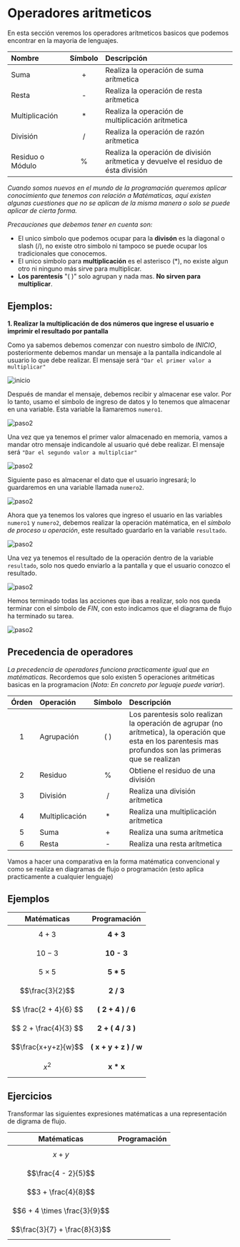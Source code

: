 # Operadores aritmeticos

En esta sección veremos los operadores arítmeticos basicos que podemos encontrar en la mayoria de lenguajes.

Nombre | Símbolo | Descripción
:-|:-:|:-
Suma| + | Realiza la operación de suma arítmetica
Resta| - | Realiza la operación de resta arítmetica
Multiplicación| * | Realiza la operación de multiplicación arítmetica
División| / | Realiza la operación de razón arítmetica
Residuo o Módulo| % | Realiza la operación de división arítmetica y devuelve el residuo de ésta división

*Cuando somos nuevos en el mundo de la programación queremos aplicar conocimiento que tenemos con relación a Matématicas, aquí existen algunas cuestiones que no se aplican de la misma manera o solo se puede aplicar de cierta forma.*

*Precauciones que debemos tener en cuenta son:*

- El unico simbolo que podemos ocupar para la **divisón** es la diagonal o slash (/), no existe otro simbolo ni tampoco se puede ocupar los tradicionales que conocemos.
- El unico simbolo para **multiplicación** es el asterisco (\*), no existe algun otro ni ninguno más sirve para multiplicar.
- **Los parentesís** "( )" solo agrupan y nada mas. **No sirven para multiplicar**. 

## Ejemplos:

**1. Realizar la multiplicación de dos números que ingrese el usuario e imprimir el resultado por pantalla**

Como ya sabemos debemos comenzar con nuestro simbolo de *INICIO*, posteriormente debemos mandar un mensaje a la pantalla indicandole al usuario lo que debe realizar. El mensaje será `"Dar el primer valor a multiplicar"`

![inicio](./img/e3_p2.png)

Después de mandar el mensaje, debemos recibir y almacenar ese valor. Por lo tanto, usamo el símbolo de ingreso de datos y lo tenemos que almacenar en una variable. Esta variable la llamaremos `numero1`.

![paso2](./img/e3_p3.png)

Una vez que ya tenemos el primer valor almacenado en memoria, vamos a mandar otro mensaje indicandole al usuario qué debe realizar. El mensaje será `"Dar el segundo valor a multiplciar"`

![paso2](./img/e3_p4.png)

Siguiente paso es almacenar el dato que el usuario ingresará; lo guardaremos en una variable llamada `numero2`.

![paso2](./img/e3_p5.png)

Ahora que ya tenemos los valores que ingreso el usuario en las variables `numero1` y `numero2`, debemos realizar la operación matématica, en el *símbolo de proceso u operación*, este resultado guardarlo en la variable `resultado`.

![paso2](./img/e3_p6.png)

Una vez ya tenemos el resultado de la operación dentro de la variable `resultado`, solo nos quedo enviarlo a la pantalla y que el usuario conozco el resultado.

![paso2](./img/e3_p7.png)

Hemos terminado todas las acciones que ibas a realizar, solo nos queda terminar con el símbolo de *FIN*, con esto indicamos que el diagrama de flujo ha terminado su tarea.

![paso2](./img/e3_p8.png)

## Precedencia de operadores

*La precedencia de operadores funciona practicamente igual que en matématicas.* Recordemos que solo existen 5 operaciones aritméticas basicas en la programacion (*Nota: En concreto por leguaje puede variar*). 

Órden|Operación| Símbolo| Descripción
:-:|:-|:-:|:-
1|Agrupación| ( ) | Los parentesis solo realizan la operación de agrupar (no arítmetica), la operación que esta en los parentesis mas profundos son las primeras que se realizan
2|Residuo|%| Obtiene el residuo de una división
3|División|/| Realiza una división arítmetica
4|Multiplicación|\*| Realiza una multiplicación arítmetica
5|Suma|+| Realiza una suma arítmetica
6|Resta|-| Realiza una resta arítmetica

Vamos a hacer una comparativa en la forma matématica convencional y como se realiza en diagramas de flujo o programación (esto aplica practicamente a cualquier lenguaje)

## Ejemplos

Matématicas | Programación
-|:-:
$$4+3$$|**4 + 3**
$$10-3$$|**10 - 3**
$$5\times 5$$| **5 \* 5**
$$\frac{3}{2}$$| **2 / 3**
$$ \frac{2 + 4}{6} $$| **( 2 + 4 ) / 6**
$$ 2 +  \frac{4}{3} $$| **2 + ( 4 / 3 )**
$$\frac{x+y+z}{w}$$| **( x  + y + z ) / w**
$$x ^2$$| **x \* x**

## Ejercicios 

Transformar las siguientes expresiones matématicas a una representación de digrama de flujo.

Matématicas | Programación
-|- 
$$x + y $$| 
$$\frac{4 - 2}{5}$$| 
$$3 + \frac{4}{8}$$| 
$$6 + 4 \times \frac{3}{9}$$| 
$$\frac{3}{7} + \frac{8}{3}$$| 

